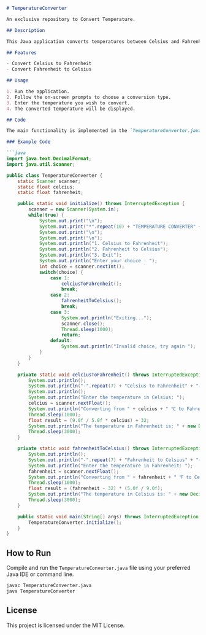 
```markdown
# TemperatureConverter

An exclusive repository to Convert Temperature.

## Description

This Java application converts temperatures between Celsius and Fahrenheit. The user can enter a temperature in Celsius to convert it to Fahrenheit, or enter a temperature in Fahrenheit to convert it to Celsius.

## Features

- Convert Celsius to Fahrenheit
- Convert Fahrenheit to Celsius

## Usage

1. Run the application.
2. Follow the on-screen prompts to choose a conversion type.
3. Enter the temperature you wish to convert.
4. The converted temperature will be displayed.

## Code

The main functionality is implemented in the `TemperatureConverter.java` file.

### Example Code

```java
import java.text.DecimalFormat;
import java.util.Scanner;

public class TemperatureConverter {
    static Scanner scanner;
    static float celcius;
    static float fahrenheit;

    public static void initialize() throws InterruptedException {
        scanner = new Scanner(System.in);
        while(true) {
            System.out.print("\n");
            System.out.print("*".repeat(10) + "TEMPERATURE CONVERTER" + "*".repeat(10));
            System.out.print("\n");
            System.out.print("\n");
            System.out.println("1. Celsius to Fahrenheit");
            System.out.println("2. Fahrenheit to Celsius");
            System.out.println("3. Exit");
            System.out.println("Enter your choice : ");
            int choice = scanner.nextInt();
            switch(choice) {
                case 1:
                    celciusToFahrenheit();
                    break;
                case 2:
                    fahrenheitToCelsius();
                    break;
                case 3:
                    System.out.println("Exiting...");
                    scanner.close();
                    Thread.sleep(1000);
                    return;
                default:
                    System.out.println("Invalid choice, try again ");
            }
        }
    }

    private static void celciusToFahrenheit() throws InterruptedException {
        System.out.println();
        System.out.println("-".repeat(7) + "Celsius to Fahrenheit" + "-".repeat(7));
        System.out.println();
        System.out.println("Enter the temperature in Celsius: ");
        celcius = scanner.nextFloat();
        System.out.println("Converting from " + celcius + " ℃ to Fahrenheit...");
        Thread.sleep(1000);
        float result = (9.0f / 5.0f * celcius) + 32;
        System.out.println("The temperature in Fahrenheit is: " + new DecimalFormat("#.##").format(result) + "℉");
        Thread.sleep(3000);
    }

    private static void fahrenheitToCelsius() throws InterruptedException {
        System.out.println();
        System.out.println("-".repeat(7) + "Fahrenheit to Celsius" + "-".repeat(7));
        System.out.println("Enter the temperature in Fahrenheit: ");
        fahrenheit = scanner.nextFloat();
        System.out.println("Converting from " + fahrenheit + " ℉ to Celsius...");
        Thread.sleep(1000);
        float result = (fahrenheit - 32) * (5.0f / 9.0f);
        System.out.println("The temperature in Celsius is: " + new DecimalFormat("#.##").format(result) + " ℃");
        Thread.sleep(3000);
    }

    public static void main(String[] args) throws InterruptedException {
        TemperatureConverter.initialize();
    }
}
```

## How to Run

Compile and run the `TemperatureConverter.java` file using your preferred Java IDE or command line.

```sh
javac TemperatureConverter.java
java TemperatureConverter
```

## License

This project is licensed under the MIT License.
```
